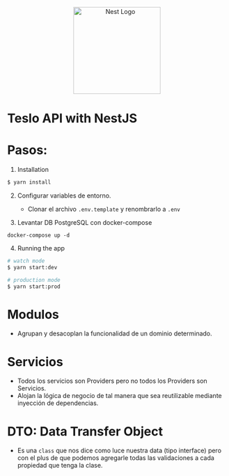 <p align="center">
  <a href="https://github.com/ElisPerez/teslo-shop-nestjs" target="blank"><img src="https://nestjs.com/img/logo-small.svg" width="200" alt="Nest Logo" /></a>
</p>

# Teslo API with NestJS

# Pasos:

1. Installation

```bash
$ yarn install
```

2. Configurar variables de entorno.
   - Clonar el archivo `.env.template` y renombrarlo a `.env`

3. Levantar DB PostgreSQL con docker-compose

```
docker-compose up -d
```

4. Running the app

```bash
# watch mode
$ yarn start:dev

# production mode
$ yarn start:prod
```

# Modulos
  - Agrupan y desacoplan la funcionalidad de un dominio determinado.

# Servicios
  - Todos los servicios son Providers pero no todos los Providers son Servicios.
  - Alojan la lógica de negocio de tal manera que sea reutilizable mediante inyección de dependencias.

# DTO: Data Transfer Object
  - Es una `class` que nos dice como luce nuestra data (tipo interface) pero con el plus de que podemos agregarle todas las validaciones a cada propiedad que tenga la clase.
